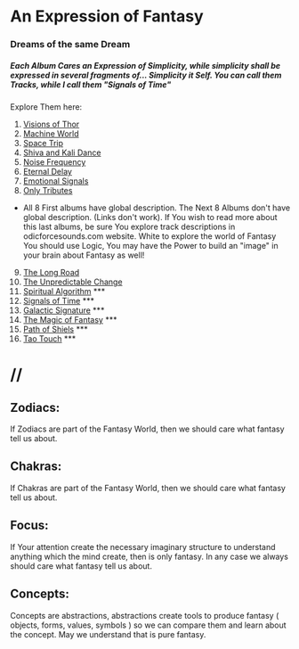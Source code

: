# An Expression of Fantasy
### Dreams of the same Dream

##### Each Album Cares an Expression of Simplicity, while simplicity shall be expressed in several fragments of... Simplicity it Self. You can call them Tracks, while I call them "Signals of Time"

Explore Them here:

1. [Visions of Thor](./Music/Albums/Visions_of_Thor.md)
2. [Machine World](./Music/Albums/Machine_World.md)
3. [Space Trip](./Music/Albums/Space_Trip.md)
4. [Shiva and Kali Dance](./Music/Albums/Shiva_and_Kali_Dance.md)
5. [Noise Frequency](./Music/Albums/Noise_Frequency.md)
6. [Eternal Delay](./Music/Albums/Eternal_Delay.md)
7. [Emotional Signals](./Music/Albums/Emotional_Signals.md)
8. [Only Tributes](./Music/Albums/Only_Tributes.md)

- All 8 First albums have global description. The Next 8 Albums don't have global description. (Links don't work). If You wish to read more about this last albums, be sure You explore track descriptions in odicforcesounds.com website. White to explore the world of Fantasy You should use Logic, You may have the Power to build an "image" in your brain about Fantasy as well!

9. [The Long Road]()
10. [The Unpredictable Change]()
11. [Spiritual Algorithm]() ***
12. [Signals of Time]() ***
13. [Galactic Signature]() ***
14. [The Magic of Fantasy]() ***
15. [Path of Shiels]() ***
16. [Tao Touch]() ***

# //

## Zodiacs: 
If Zodiacs are part of the Fantasy World, then we should care what fantasy tell us about.

## Chakras: 
If Chakras are part of the Fantasy World, then we should care what fantasy tell us about.

## Focus:
If Your attention create the necessary imaginary structure to understand anything which the mind create, then is only fantasy. In any case we always should care what fantasy tell us about.

## Concepts:
Concepts are abstractions, abstractions create tools to produce fantasy ( objects, forms, values, symbols ) so we can compare them and learn about the concept. May we understand that is pure fantasy.